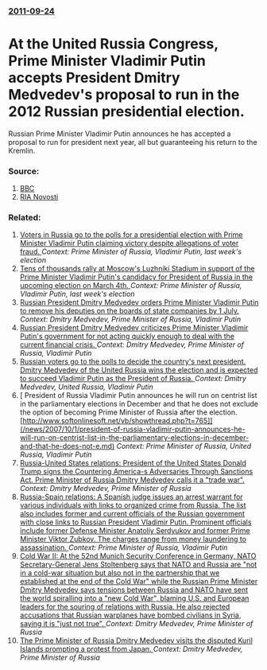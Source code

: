 ### [2011-09-24](/news/2011/09/24/index.md)

# At the United Russia Congress, Prime Minister Vladimir Putin accepts President Dmitry Medvedev's proposal to run in the 2012 Russian presidential election. 

Russian Prime Minister Vladimir Putin announces he has accepted a proposal to run for president next year, all but guaranteeing his return to the Kremlin.


### Source:

1. [BBC](http://www.bbc.co.uk/news/world-europe-15045816)
2. [RIA Novosti](http://en.rian.ru/russia/)

### Related:

1. [Voters in Russia go to the polls for a presidential election with Prime Minister Vladimir Putin claiming victory despite allegations of voter fraud. ](/news/2012/03/4/voters-in-russia-go-to-the-polls-for-a-presidential-election-with-prime-minister-vladimir-putin-claiming-victory-despite-allegations-of-vote.md) _Context: Prime Minister of Russia, Vladimir Putin, last week's election_
2. [Tens of thousands rally at Moscow's Luzhniki Stadium in support of the Prime Minister Vladimir Putin's candidacy for President of Russia in the upcoming election on March 4th. ](/news/2012/02/23/tens-of-thousands-rally-at-moscow-s-luzhniki-stadium-in-support-of-the-prime-minister-vladimir-putin-s-candidacy-for-president-of-russia-in.md) _Context: Prime Minister of Russia, Vladimir Putin, last week's election_
3. [Russian President Dmitry Medvedev orders Prime Minister Vladimir Putin to remove his deputies on the boards of state companies by 1 July. ](/news/2011/04/3/russian-president-dmitry-medvedev-orders-prime-minister-vladimir-putin-to-remove-his-deputies-on-the-boards-of-state-companies-by-1-july.md) _Context: Dmitry Medvedev, Prime Minister of Russia, Vladimir Putin_
4. [ Russian President Dmitry Medvedev criticizes Prime Minister Vladimir Putin's government for not acting quickly enough to deal with the current financial crisis. ](/news/2009/01/11/russian-president-dmitry-medvedev-criticizes-prime-minister-vladimir-putin-s-government-for-not-acting-quickly-enough-to-deal-with-the-curr.md) _Context: Dmitry Medvedev, Prime Minister of Russia, Vladimir Putin_
5. [ Russian voters go to the polls to decide the country's next president. Dmitry Medvedev of the United Russia wins the election and is expected to succeed Vladimir Putin as the President of Russia. ](/news/2008/03/2/russian-voters-go-to-the-polls-to-decide-the-country-s-next-president-dmitry-medvedev-of-the-united-russia-wins-the-election-and-is-expect.md) _Context: Dmitry Medvedev, United Russia, Vladimir Putin_
6. [ President of Russia Vladimir Putin announces he will run on centrist list in the parliamentary elections in December and that he does not exclude the option of becoming Prime Minister of Russia after the election. [http://www.softonlinesoft.net/vb/showthread.php?t=765]](/news/2007/10/1/president-of-russia-vladimir-putin-announces-he-will-run-on-centrist-list-in-the-parliamentary-elections-in-december-and-that-he-does-not-e.md) _Context: Prime Minister of Russia, United Russia, Vladimir Putin_
7. [Russia-United States relations: President of the United States Donald Trump signs the Countering America-s Adversaries Through Sanctions Act. Prime Minister of Russia Dmitry Medvedev calls it a "trade war". ](/news/2017/08/2/russia-united-states-relations-president-of-the-united-states-donald-trump-signs-the-countering-america-s-adversaries-through-sanctions.md) _Context: Dmitry Medvedev, Prime Minister of Russia_
8. [Russia-Spain relations: A Spanish judge issues an arrest warrant for various individuals with links to organized crime from Russia. The list also includes former and current officials of the Russian government with close links to Russian President Vladimir Putin. Prominent officials include former Defense Minister Anatoliy Serdyukov and former Prime Minister Viktor Zubkov. The charges range from money laundering to assassination. ](/news/2016/05/3/russia-spain-relations-a-spanish-judge-issues-an-arrest-warrant-for-various-individuals-with-links-to-organized-crime-from-russia-the-li.md) _Context: Prime Minister of Russia, Vladimir Putin_
9. [Cold War II: At the 52nd Munich Security Conference in Germany, NATO Secretary-General Jens Stoltenberg says that NATO and Russia are "not in a cold-war situation but also not in the partnership that we established at the end of the Cold War" while the Russian Prime Minister Dmitry Medvedev says tensions between Russia and NATO have sent the world spiralling into a "new Cold War", blaming U.S. and European leaders for the souring of relations with Russia. He also rejected accusations that Russian warplanes have bombed civilians in Syria, saying it is "just not true". ](/news/2016/02/13/cold-war-ii-at-the-52nd-munich-security-conference-in-germany-nato-secretary-general-jens-stoltenberg-says-that-nato-and-russia-are-not-i.md) _Context: Dmitry Medvedev, Prime Minister of Russia_
10. [The Prime Minister of Russia Dmitry Medvedev visits the disputed Kuril Islands prompting a protest from Japan. ](/news/2015/08/22/the-prime-minister-of-russia-dmitry-medvedev-visits-the-disputed-kuril-islands-prompting-a-protest-from-japan.md) _Context: Dmitry Medvedev, Prime Minister of Russia_
